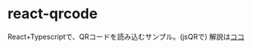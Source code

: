# react-qrcode
React+Typescriptで、QRコードを読み込むサンプル。(jsQRで)
解説は[ココ](https://zenn.dev/rg687076/articles/542b3c3061e86a)
